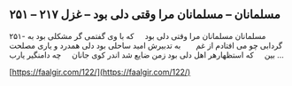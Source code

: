 ## مسلمانان – مسلمانان مرا وقتی دلی بود – غزل ۲۱۷ – ۲۵۱


۲۵۱- مسلمانان مسلمانان مرا وقتی دلی بود     که با وی گفتمی گر مشکلی بود به گردابی چو می افتادم از غم       به تدبیرش امید ساحلی بود دلی همدرد و یاری مصلحت بین     که استظهارهر اهل دلی بود زمن ضایع شد اندر کوی جانان     چه دامنگیر یارب &#8230;

[https://faalgir.com/122/](https://faalgir.com/122/) 